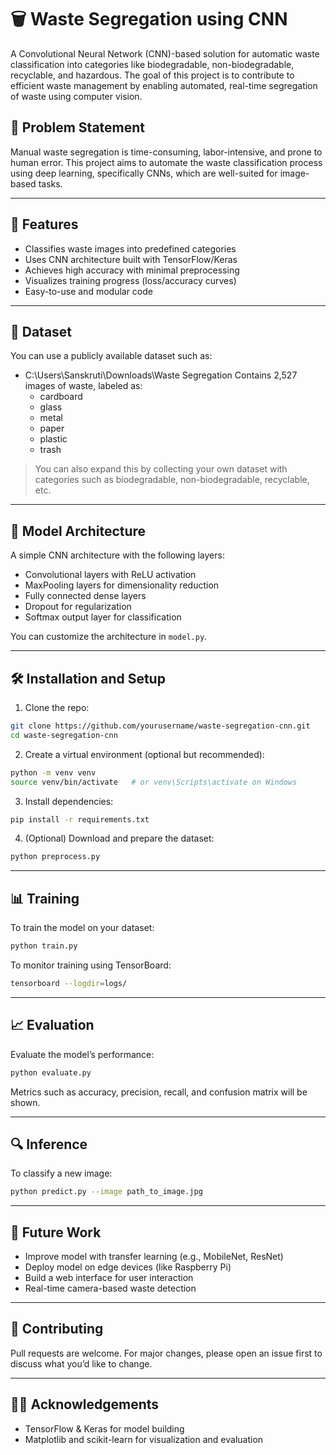 
# 🗑️ Waste Segregation using CNN

A Convolutional Neural Network (CNN)-based solution for automatic waste classification into categories like biodegradable, non-biodegradable, recyclable, and hazardous. The goal of this project is to contribute to efficient waste management by enabling automated, real-time segregation of waste using computer vision.

## 📌 Problem Statement

Manual waste segregation is time-consuming, labor-intensive, and prone to human error. This project aims to automate the waste classification process using deep learning, specifically CNNs, which are well-suited for image-based tasks.

---

## 🚀 Features

- Classifies waste images into predefined categories  
- Uses CNN architecture built with TensorFlow/Keras  
- Achieves high accuracy with minimal preprocessing  
- Visualizes training progress (loss/accuracy curves)  
- Easy-to-use and modular code  

---

## 📂 Dataset

You can use a publicly available dataset such as:

- C:\Users\Sanskruti\Downloads\Waste Segregation 
  Contains 2,527 images of waste, labeled as:
  - cardboard  
  - glass  
  - metal  
  - paper  
  - plastic  
  - trash  

> You can also expand this by collecting your own dataset with categories such as biodegradable, non-biodegradable, recyclable, etc.

---

## 🧠 Model Architecture

A simple CNN architecture with the following layers:
- Convolutional layers with ReLU activation
- MaxPooling layers for dimensionality reduction
- Fully connected dense layers
- Dropout for regularization
- Softmax output layer for classification

You can customize the architecture in `model.py`.

---

## 🛠️ Installation and Setup

1. Clone the repo:
```bash
git clone https://github.com/yourusername/waste-segregation-cnn.git
cd waste-segregation-cnn
```

2. Create a virtual environment (optional but recommended):
```bash
python -m venv venv
source venv/bin/activate   # or venv\Scripts\activate on Windows
```

3. Install dependencies:
```bash
pip install -r requirements.txt
```

4. (Optional) Download and prepare the dataset:
```bash
python preprocess.py
```

---

## 📊 Training

To train the model on your dataset:
```bash
python train.py
```

To monitor training using TensorBoard:
```bash
tensorboard --logdir=logs/
```

---

## 📈 Evaluation

Evaluate the model’s performance:
```bash
python evaluate.py
```

Metrics such as accuracy, precision, recall, and confusion matrix will be shown.

---

## 🔍 Inference

To classify a new image:
```bash
python predict.py --image path_to_image.jpg
```

---

## 📌 Future Work

- Improve model with transfer learning (e.g., MobileNet, ResNet)  
- Deploy model on edge devices (like Raspberry Pi)  
- Build a web interface for user interaction  
- Real-time camera-based waste detection  

---

## 🤝 Contributing

Pull requests are welcome. For major changes, please open an issue first to discuss what you’d like to change.

---

## 🙋‍♀️ Acknowledgements
- TensorFlow & Keras for model building  
- Matplotlib and scikit-learn for visualization and evaluation  

